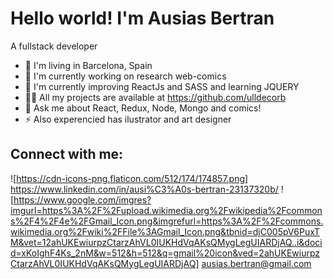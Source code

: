 # Hello world! I'm Ausias Bertran
A fullstack developer 

* 📍 I'm living in Barcelona, Spain
* 🔭 I'm currently working on research web-comics
* 🌱 I'm currently improving ReactJs and SASS and learning JQUERY
* 👩‍💻 All my projects are available at https://github.com/ulldecorb
* 💬 Ask me about React, Redux, Node, Mongo and comics!
* ⚡ Also experencied has ilustrator and art designer

## Connect with me:
![https://cdn-icons-png.flaticon.com/512/174/174857.png] <https://www.linkedin.com/in/ausi%C3%A0s-bertran-23137320b/>
![https://www.google.com/imgres?imgurl=https%3A%2F%2Fupload.wikimedia.org%2Fwikipedia%2Fcommons%2F4%2F4e%2FGmail_Icon.png&imgrefurl=https%3A%2F%2Fcommons.wikimedia.org%2Fwiki%2FFile%3AGmail_Icon.png&tbnid=djC005pV6PuxTM&vet=12ahUKEwiurpzCtarzAhVL0IUKHdVqAKsQMygLegUIARDjAQ..i&docid=xKoIghF4Ks_2nM&w=512&h=512&q=gmail%20icon&ved=2ahUKEwiurpzCtarzAhVL0IUKHdVqAKsQMygLegUIARDjAQ] ausias.bertran@gmail.com

<!-- ## Languajes and Tools: -->
